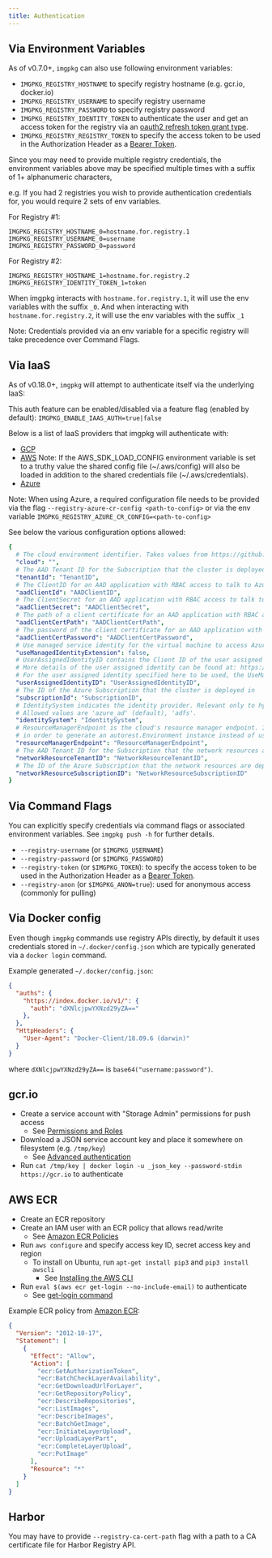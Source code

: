 ```yaml
---
title: Authentication
---
```


## Via Environment Variables

As of v0.7.0+, `imgpkg` can also use following environment variables:

- `IMGPKG_REGISTRY_HOSTNAME` to specify registry hostname (e.g. gcr.io, docker.io)
- `IMGPKG_REGISTRY_USERNAME` to specify registry username
- `IMGPKG_REGISTRY_PASSWORD` to specify registry password
- `IMGPKG_REGISTRY_IDENTITY_TOKEN` to authenticate the user and get an access token for the registry via an [oauth2 refresh token grant type](https://docs.docker.com/registry/spec/auth/oauth/).
- `IMGPKG_REGISTRY_REGISTRY_TOKEN` to specify the access token to be used in the Authorization Header as a [Bearer Token](https://docs.docker.com/registry/spec/auth/token/#using-the-bearer-token).

Since you may need to provide multiple registry credentials, the environment variables above may be specified multiple times with a suffix of 1+ alphanumeric characters,

e.g. If you had 2 registries you wish to provide authentication credentials for, you would require 2 sets of env variables.

For Registry #1:

```
IMGPKG_REGISTRY_HOSTNAME_0=hostname.for.registry.1
IMGPKG_REGISTRY_USERNAME_0=username
IMGPKG_REGISTRY_PASSWORD_0=password
```

For Registry #2:

```
IMGPKG_REGISTRY_HOSTNAME_1=hostname.for.registry.2
IMGPKG_REGISTRY_IDENTITY_TOKEN_1=token
```

When imgpkg interacts with `hostname.for.registry.1`, it will use the env variables with the suffix `_0`. And when interacting with `hostname.for.registry.2`, it will use the env variables with the suffix `_1`


Note: Credentials provided via an env variable for a specific registry will take precedence over Command Flags.

## Via IaaS

As of v0.18.0+, `imgpkg` will attempt to authenticate itself via the underlying IaaS:

This auth feature can be enabled/disabled via a feature flag (enabled by default): `IMGPKG_ENABLE_IAAS_AUTH=true|false`

Below is a list of IaaS providers that imgpkg will authenticate with:

- [GCP](https://cloud.google.com/compute/docs/metadata/overview)
- [AWS](https://docs.aws.amazon.com/AWSEC2/latest/UserGuide/ec2-instance-metadata.html) Note: If the AWS_SDK_LOAD_CONFIG environment variable is set to a truthy value the shared config file (~/.aws/config) will
also be loaded in addition to the shared credentials file (~/.aws/credentials).
- [Azure](https://docs.microsoft.com/en-us/azure/active-directory/managed-identities-azure-resources/how-managed-identities-work-vm)

Note: When using Azure, a required configuration file needs to be provided via the flag `--registry-azure-cr-config <path-to-config>` or via the env variable `IMGPKG_REGISTRY_AZURE_CR_CONFIG=<path-to-config>`

See below the various configuration options allowed:
```yaml
{
  # The cloud environment identifier. Takes values from https://github.com/Azure/go-autorest/blob/ec5f4903f77ed9927ac95b19ab8e44ada64c1356/autorest/azure/environments.go#L13
  "cloud": "",
  # The AAD Tenant ID for the Subscription that the cluster is deployed in
  "tenantId": "TenantID",
  # The ClientID for an AAD application with RBAC access to talk to Azure RM APIs
  "aadClientId": "AADClientID",
  # The ClientSecret for an AAD application with RBAC access to talk to Azure RM APIs
  "aadClientSecret": "AADClientSecret",
  # The path of a client certificate for an AAD application with RBAC access to talk to Azure RM APIs
  "aadClientCertPath": "AADClientCertPath",
  # The password of the client certificate for an AAD application with RBAC access to talk to Azure RM APIs
  "aadClientCertPassword": "AADClientCertPassword",
  # Use managed service identity for the virtual machine to access Azure ARM APIs
  "useManagedIdentityExtension": false,
  # UserAssignedIdentityID contains the Client ID of the user assigned MSI which is assigned to the underlying VMs. If empty the user assigned identity is not used.
  # More details of the user assigned identity can be found at: https://docs.microsoft.com/en-us/azure/active-directory/managed-service-identity/overview
  # For the user assigned identity specified here to be used, the UseManagedIdentityExtension has to be set to true.
  "userAssignedIdentityID": "UserAssignedIdentityID",
  # The ID of the Azure Subscription that the cluster is deployed in
  "subscriptionId": "SubscriptionID",
  # IdentitySystem indicates the identity provider. Relevant only to hybrid clouds (Azure Stack).
  # Allowed values are 'azure_ad' (default), 'adfs'.
  "identitySystem": "IdentitySystem",
  # ResourceManagerEndpoint is the cloud's resource manager endpoint. If set, cloud provider queries this endpoint
  # in order to generate an autorest.Environment instance instead of using one of the pre-defined Environments.
  "resourceManagerEndpoint": "ResourceManagerEndpoint",
  # The AAD Tenant ID for the Subscription that the network resources are deployed in
  "networkResourceTenantID": "NetworkResourceTenantID",
  # The ID of the Azure Subscription that the network resources are deployed in
  "networkResourceSubscriptionID": "NetworkResourceSubscriptionID"
}
```


## Via Command Flags

You can explicitly specify credentials via command flags or associated environment variables. See `imgpkg push -h` for further details.

- `--registry-username` (or `$IMGPKG_USERNAME`)
- `--registry-password` (or `$IMGPKG_PASSWORD`)
- `--registry-token` (or `$IMGPKG_TOKEN`): to specify the access token to be used in the Authorization Header as a [Bearer Token](https://docs.docker.com/registry/spec/auth/token/#using-the-bearer-token).
- `--registry-anon` (or `$IMGPKG_ANON=true`): used for anonymous access (commonly for pulling)

## Via Docker config

Even though `imgpkg` commands use registry APIs directly, by default it uses credentials stored in `~/.docker/config.json` which are typically generated via a `docker login` command.

Example generated `~/.docker/config.json`:

```json
{
  "auths": {
    "https://index.docker.io/v1/": {
      "auth": "dXNlcjpwYXNzd29yZA=="
    },
  },
  "HttpHeaders": {
    "User-Agent": "Docker-Client/18.09.6 (darwin)"
  }
}
```

where `dXNlcjpwYXNzd29yZA==` is `base64("username:password")`.

## gcr.io

- Create a service account with "Storage Admin" permissions for push access
  - See [Permissions and Roles](https://cloud.google.com/container-registry/docs/access-control#permissions_and_roles)
- Download a JSON service account key and place it somewhere on filesystem (e.g. `/tmp/key`)
  - See [Advanced authentication](https://cloud.google.com/container-registry/docs/advanced-authentication#json_key_file)
- Run `cat /tmp/key | docker login -u _json_key --password-stdin https://gcr.io` to authenticate

## AWS ECR

- Create an ECR repository
- Create an IAM user with an ECR policy that allows read/write
  - See [Amazon ECR Policies](https://docs.aws.amazon.com/AmazonECR/latest/userguide/ecr_managed_policies.html)
- Run `aws configure` and specify access key ID, secret access key and region
  - To install on Ubuntu, run `apt-get install pip3` and `pip3 install awscli`
    - See [Installing the AWS CLI](https://docs.aws.amazon.com/cli/latest/userguide/cli-chap-install.html)
- Run `eval $(aws ecr get-login --no-include-email)` to authenticate
  - See [get-login command](https://docs.aws.amazon.com/cli/latest/reference/ecr/get-login.html)

Example ECR policy from [Amazon ECR](https://docs.aws.amazon.com/AmazonECR/latest/userguide/ecr_managed_policies.html):

```json
{
  "Version": "2012-10-17",
  "Statement": [
    {
      "Effect": "Allow",
      "Action": [
        "ecr:GetAuthorizationToken",
        "ecr:BatchCheckLayerAvailability",
        "ecr:GetDownloadUrlForLayer",
        "ecr:GetRepositoryPolicy",
        "ecr:DescribeRepositories",
        "ecr:ListImages",
        "ecr:DescribeImages",
        "ecr:BatchGetImage",
        "ecr:InitiateLayerUpload",
        "ecr:UploadLayerPart",
        "ecr:CompleteLayerUpload",
        "ecr:PutImage"
      ],
      "Resource": "*"
    }
  ]
}
```

## Harbor

You may have to provide `--registry-ca-cert-path` flag with a path to a CA certificate file for Harbor Registry API.
